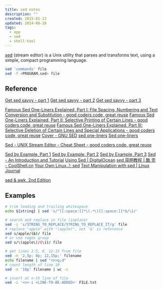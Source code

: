 ```yaml
---
title: sed notes
description: ""
created: 2015-01-13
updated: 2024-08-28
tags:
  - app
  - sed
  - shell-tool
---
```


[sed](http://en.wikipedia.org/wiki/Sed) (stream editor) is a Unix utility that parses and transforms text, using a simple, compact programming language.

```sh
sed 'commands' file
sed -f <PROGRAM.sed> file
```

## Reference

[Get sed savvy - part 1](http://www.eriwen.com/tools/get-sed-savvy-1/)
[Get sed savvy - part 2](http://www.eriwen.com/tools/get-sed-savvy-2/)
[Get sed savvy - part 3](http://www.eriwen.com/tools/get-sed-savvy-3/)

[Famous Sed One-Liners Explained, Part I: File Spacing, Numbering and Text Conversion and Substitution - good coders code, great reuse](http://www.catonmat.net/blog/sed-one-liners-explained-part-one/)
[Famous Sed One-Liners Explained, Part II: Selective Printing of Certain Lines - good coders code, great reuse](http://www.catonmat.net/blog/sed-one-liners-explained-part-two/)
[Famous Sed One-Liners Explained, Part III: Selective Deletion of Certain Lines and Special Applications - good coders code, great reuse](http://www.catonmat.net/blog/sed-one-liners-explained-part-three/)
[Cover - GNU SED](https://learnbyexample.github.io/learn_gnused/)
[sed one-liners](http://www.unixguide.net/unix/sedoneliner.shtml)
[Sed one-liners](http://sed.sourceforge.net/sed1line.txt)

[Sed - UNIX Stream Editor - Cheat Sheet - good coders code, great reuse](http://www.catonmat.net/blog/sed-stream-editor-cheat-sheet/)

[Sed by Example, Part 1](http://www.funtoo.org/Sed_by_Example,_Part_1)
[Sed by Example, Part 2](http://www.funtoo.org/Sed_by_Example,_Part_2)
[Sed by Example, Part 3](http://www.funtoo.org/Sed_by_Example,_Part_3)
[Sed - An Introduction and Tutorial](http://www.grymoire.com/Unix/Sed.html)
[Using Sed | DigitalOcean](https://www.digitalocean.com/community/tutorial_series/using-sed)
[sed 简明教程 | 酷 壳 - CoolShell.cn](http://coolshell.cn/articles/9104.html)
[Your Own Linux..!: sed](http://www.yourownlinux.com/search/label/sed)
[Text Manipulation with sed | Linux Journal](http://www.linuxjournal.com/article/7231)

[sed & awk, 2nd Edition](https://library.oreilly.com/book/9781565922259/sed-amp-awk/toc.xhtml)

## Examples

```sh
# trim leading and trailing whitespace
echo ${string} | sed 's/^[[:space:]]*\(.*\)[[:space:]]*$/\1/'

# search and replace in file (inplace)
sed -i 's/STRING_TO_REPLACE/STRING_TO_REPLACE_IT/g' file
# replace "apple" with "(apple)", not '&' is reference
sed s/apple/(&)/ file
# or use regex group
sed s/\(apple\)/(\1)/ file
```

```sh
# get lines 2-5, 8, 12-15 from file
sed -n '2,5p; 8p; 12,15p;' filename
echo filename | sed "<n>q;d"
# count length of line 10
sed -n '10p' filename | wc -c
```

```sh
# insert at n-th line of file
sed -i '<n> i <LINE-TO-BE-ADDED>' FILE.txt
```

